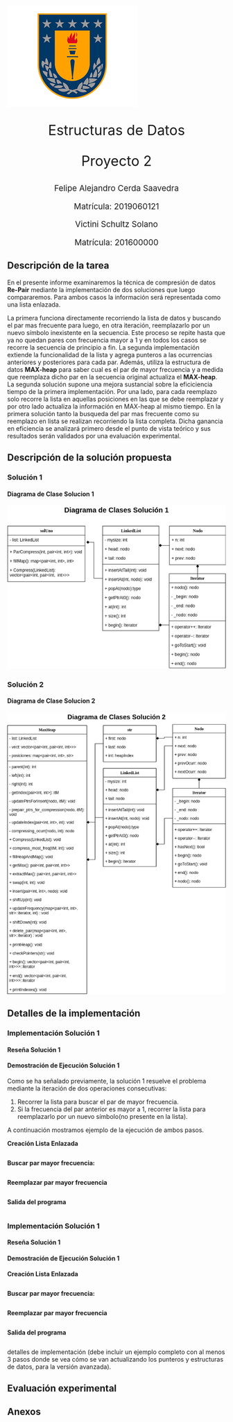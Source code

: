 ![alt image](Escudo-UdeC_300x233.png)

<p align="center" style="font-size:24pt; font-bold:true">Estructuras de Datos</p>
<p align="center" style="font-size:24pt; font-bold:true">Proyecto 2</p>
<p align="center" style="font-size:14pt; font-bold:true">Felipe Alejandro Cerda Saavedra</p>
<p align="center" style="font-size:14pt; font-bold:true">Matrícula: 2019060121</p>
<p align="center" style="font-size:14pt; font-bold:true">Victini Schultz Solano</p>
<p align="center" style="font-size:14pt; font-bold:true">Matrícula: 201600000</p>

<div style="page-break-after: always;"></div>

## Descripción de la tarea

En el presente informe examinaremos la técnica de compresión de datos **Re-Pair** mediante la implementación de dos soluciones que luego compararemos. Para ambos casos la información será representada como una lista enlazada.

La primera funciona directamente recorriendo la lista de datos y buscando el par mas frecuente para luego, en otra iteración, reemplazarlo por un nuevo símbolo inexistente en la secuencia. Este proceso se repite hasta que ya no quedan pares con frecuencia mayor a 1 y en todos los casos se recorre la secuencia de principio a fin. La segunda implementación extiende la funcionalidad de la lista y agrega punteros a las ocurrencias anteriores y posteriores para cada par. Además, utiliza la estructura de datos **MAX-heap** para saber cual es el par de mayor frecuencia y a medida que reemplaza dicho par en la secuencia original actualiza el **MAX-heap**. La segunda solución supone una mejora sustancial sobre la eficiciencia tiempo de la primera implementación. Por una lado, para cada reemplazo solo recorre la lista en aquellas posiciones en las que se debe reemplazar y por otro lado actualiza la información en MAX-heap al mismo tiempo. En la primera solución tanto la busqueda del par mas frecuente como su reemplazo en lista se realizan recorriendo la lista completa. Dicha ganancia en eficiencia se analizará primero desde el punto de vista teórico y sus resultados serán validados por una evaluación experimental.

## Descripción de la solución propuesta

### Solución 1

#### Diagrama de Clase Solucion 1

![alt image](./Solucion_1.png)

### Solución 2

#### Diagrama de Clase Solucion 2

![alt image](./Solucion_2.png)

## Detalles de la implementación

### Implementación Solución 1

#### Reseña Solución 1

#### Demostración de Ejecución Solución 1

Como se ha señalado previamente, la solución 1 resuelve el problema mediante la iteración de dos operaciones consecutivas:

1. Recorrer la lista para buscar el par de mayor frecuencia.
2. Si la frecuencia del par anterior es mayor a 1, recorrer la lista para reemplazarlo por un nuevo símbolo(no presente en la lista).

A continuación mostramos ejemplo de la ejecución de ambos pasos.

**Creación Lista Enlazada**

```cpp


```

**Buscar par mayor frecuencia:**

```cpp


```

**Reemplazar par mayor frecuencia**

```cpp


```

**Salida del programa**

```cpp

```

### Implementación Solución 1

#### Reseña Solución 1

#### Demostración de Ejecución Solución 1


**Creación Lista Enlazada**

```cpp


```

**Buscar par mayor frecuencia:**

```cpp


```

**Reemplazar par mayor frecuencia**

```cpp


```

**Salida del programa**

```cpp

```


detalles de implementación (debe incluir un ejemplo
completo con al menos 3 pasos donde se vea cómo se van actualizando los punteros y estructuras
de datos, para la versión avanzada).

## Evaluación experimental

## Anexos